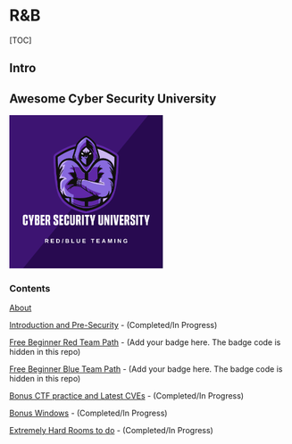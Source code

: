 # R&B

[TOC]

## Intro





## Awesome Cyber Security University 

<img src="../../../Assets/Pics/purpleteam.png" alt="img" style="zoom:55%;" />

### Contents

[About](https://github.com/brootware/awesome-cyber-security-university#about)

[Introduction and Pre-Security](https://github.com/brootware/awesome-cyber-security-university#introduction-and-pre-security) - (Completed/In Progress)

[Free Beginner Red Team Path](https://github.com/brootware/awesome-cyber-security-university#free-beginner-red-team-path) - (Add your badge here. The badge code is hidden in this repo)

[Free Beginner Blue Team Path](https://github.com/brootware/awesome-cyber-security-university#free-beginner-blue-team-path) - (Add your badge here. The badge code is hidden in this repo)

[Bonus CTF practice and Latest CVEs](https://github.com/brootware/awesome-cyber-security-university#bonus-ctf-practice-and-latest-cves) - (Completed/In Progress)

[Bonus Windows](https://github.com/brootware/awesome-cyber-security-university#bonus-windows) - (Completed/In Progress)

[Extremely Hard Rooms to do](https://github.com/brootware/awesome-cyber-security-university#extremely-hard-rooms-to-do) - (Completed/In Progress)